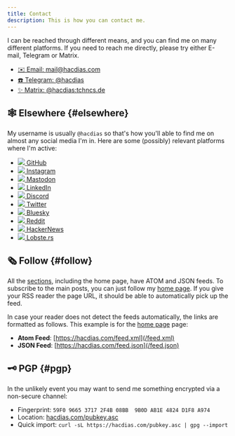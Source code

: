 ```yaml
---
title: Contact
description: This is how you can contact me.
---
```


I can be reached through different means, and you can find me on many different platforms. If you need to reach me directly, please try either E-mail, Telegram or Matrix.

<!--more-->

<div class='terms grid bold'>

- [✉️ Email: mail@hacdias.com](mailto:mail@hacdias.com)
- [☎️ Telegram: @hacdias](https://t.me/hacdias)
- [✨ Matrix: @hacdias:tchncs.de](https://matrix.to/#/@hacdias:tchncs.de)

</div>

## 🕸 Elsewhere {#elsewhere}

My username is usually `@hacdias` so that's how you'll able to find me on almost any social media I'm in. Here are some (possibly) relevant platforms where I'm active:

<div class='terms grid bold'>

- [<img src="https://www.google.com/s2/favicons?domain=github.com&sz=32" class="icon"> GitHub](https://github.com/hacdias)
- [<img src="https://www.google.com/s2/favicons?domain=instagram.com&sz=32" class="icon"> Instagram](https://instagram.com/hacdias)
- [<img src="https://www.google.com/s2/favicons?domain=fosstodon.org&sz=32" class="icon"> Mastodon](https://fosstodon.org/@hacdias)
- [<img src="https://www.google.com/s2/favicons?domain=linkedin.com&sz=32" class="icon"> LinkedIn](https://linkedin.com/in/hacdias)
- [<img src="https://www.google.com/s2/favicons?domain=discord.com&sz=32" class="icon"> Discord](https://discord.com/users/hacdias)
- [<img src="https://www.google.com/s2/favicons?domain=twitter.com&sz=32" class="icon"> Twitter](https://twitter.com/hacdias)
- [<img src="https://www.google.com/s2/favicons?domain=bsky.app&sz=32" class="icon"> Bluesky](https://bsky.app/profile/hacdias.com)
- [<img src="https://www.google.com/s2/favicons?domain=reddit.com&sz=32" class="icon"> Reddit](https://reddit.com/u/hacdias)
- [<img src="https://www.google.com/s2/favicons?domain=hackernews.com&sz=32" class="icon"> HackerNews](https://news.ycombinator.com/user?id=hacdias)
- [<img src="https://www.google.com/s2/favicons?domain=lobste.rs&sz=32" class="icon"> Lobste.rs](https://lobste.rs/u/hacdias)
<!-- - [<img src="https://www.google.com/s2/favicons?domain=keybase.io&sz=32" class="icon"> Keybase](https://keybase.io/hacdias) -->

</div>

## 🗞 Follow {#follow}

All the [sections](/more#sections), including the home page, have ATOM and JSON feeds. To subscribe to the main posts, you can just follow my [home page](/). If you give your RSS reader the page URL, it should be able to automatically pick up the feed.

<div class="box">

In case your reader does not detect the feeds automatically, the links are formatted as follows. This example is for the [home page](/) page:

  - **Atom Feed**: [https://hacdias.com/feed.xml](/feed.xml)
  - **JSON Feed**: [https://hacdias.com/feed.json](/feed.json)

</div>

## 🗝 PGP {#pgp}

In the unlikely event you may want to send me something encrypted via a non-secure channel:

- Fingerprint: `59F0 9665 3717 2F4B 08BB  9B0D AB1E 4824 D1F8 A974`
- Location: [hacdias.com/pubkey.asc](/pubkey.asc)
- Quick import: `curl -sL https://hacdias.com/pubkey.asc | gpg --import`
